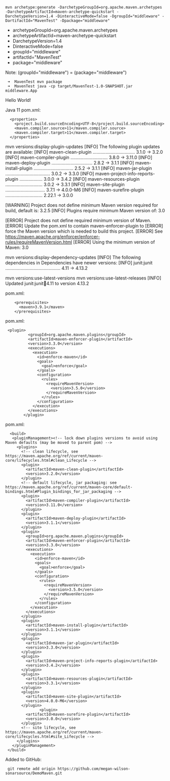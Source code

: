 
 ```
 mvn archetype:generate -DarchetypeGroupId=org.apache.maven.archetypes -DarchetypeArtifactId=maven-archetype-quickstart -DarchetypeVersion=1.4 -DinteractiveMode=false -DgroupId="middleware" -DartifactId="MavenTest" -Dpackage="middleware"
 ```

 - archetypeGroupId=org.apache.maven.archetypes
 - archetypeArtifactId=maven-archetype-quickstart
 - DarchetypeVersion=1.4
 - DinteractiveMode=false
 - groupId="middleware"
 - artifactId="MavenTest"
 - package="middleware"

Note:  (groupId="middleware") = (package="middleware")

```
 ➜  MavenTest mvn package
 ➜  MavenTest java -cp target/MavenTest-1.0-SNAPSHOT.jar middleware.App
```
Hello World!

Java 11 pom.xml:
```
  <properties>
    <project.build.sourceEncoding>UTF-8</project.build.sourceEncoding>
    <maven.compiler.source>11</maven.compiler.source>
    <maven.compiler.target>11</maven.compiler.target>
  </properties>
```

mvn versions:display-plugin-updates
[INFO] The following plugin updates are available:
[INFO]   maven-clean-plugin ................................. 3.1.0 -> 3.2.0
[INFO]   maven-compiler-plugin ............................. 3.8.0 -> 3.11.0
[INFO]   maven-deploy-plugin ................................ 2.8.2 -> 3.1.1
[INFO]   maven-install-plugin ............................... 2.5.2 -> 3.1.1
[INFO]   maven-jar-plugin ................................... 3.0.2 -> 3.3.0
[INFO]   maven-project-info-reports-plugin .................. 3.0.0 -> 3.4.2
[INFO]   maven-resources-plugin ............................. 3.0.2 -> 3.3.1
[INFO]   maven-site-plugin ............................... 3.7.1 -> 4.0.0-M6
[INFO]   maven-surefire-plugin ............................. 2.22.1 -> 3.0.0

[WARNING] Project does not define minimum Maven version required for build, default is: 3.2.5
[INFO] Plugins require minimum Maven version of: 3.0

[ERROR] Project does not define required minimum version of Maven.
[ERROR] Update the pom.xml to contain maven-enforcer-plugin to
[ERROR] force the Maven version which is needed to build this project.
[ERROR] See https://maven.apache.org/enforcer/enforcer-rules/requireMavenVersion.html
[ERROR] Using the minimum version of Maven: 3.0


mvn versions:display-dependency-updates
[INFO] The following dependencies in Dependencies have newer versions:
[INFO]   junit:junit ........................................... 4.11 -> 4.13.2

mvn versions:use-latest-versions
mvn versions:use-latest-releases
[INFO] Updated junit:junit:jar:4.11 to version 4.13.2

pom.xml:
```
    <prerequisites>
      <maven>3.9.1</maven>
    </prerequisites>
```

pom.xml:
```
 <plugin>
          <groupId>org.apache.maven.plugins</groupId>
          <artifactId>maven-enforcer-plugin</artifactId>
          <version>3.3.0</version>
          <executions>
            <execution>
              <id>enforce-maven</id>
              <goals>
                <goal>enforce</goal>
              </goals>
              <configuration>
                <rules>
                  <requireMavenVersion>
                    <version>3.5.0</version>
                  </requireMavenVersion>
                </rules>
              </configuration>
            </execution>
          </executions>
        </plugin>
```

 pom.xml:
 ```
   <build>
    <pluginManagement><!-- lock down plugins versions to avoid using Maven defaults (may be moved to parent pom) -->
      <plugins>
        <!-- clean lifecycle, see https://maven.apache.org/ref/current/maven-core/lifecycles.html#clean_Lifecycle -->
        <plugin>
          <artifactId>maven-clean-plugin</artifactId>
          <version>3.2.0</version>
        </plugin>
        <!-- default lifecycle, jar packaging: see https://maven.apache.org/ref/current/maven-core/default-bindings.html#Plugin_bindings_for_jar_packaging -->
        <plugin>
          <artifactId>maven-compiler-plugin</artifactId>
          <version>3.11.0</version>
        </plugin>
        <plugin>
          <artifactId>maven-deploy-plugin</artifactId>
          <version>3.1.1</version>
        </plugin>
        <plugin>
          <groupId>org.apache.maven.plugins</groupId>
          <artifactId>maven-enforcer-plugin</artifactId>
          <version>3.3.0</version>
          <executions>
            <execution>
              <id>enforce-maven</id>
              <goals>
                <goal>enforce</goal>
              </goals>
              <configuration>
                <rules>
                  <requireMavenVersion>
                    <version>3.5.0</version>
                  </requireMavenVersion>
                </rules>
              </configuration>
            </execution>
          </executions>
        </plugin>
        <plugin>
          <artifactId>maven-install-plugin</artifactId>
          <version>3.1.1</version>
        </plugin>
        <plugin>
          <artifactId>maven-jar-plugin</artifactId>
          <version>3.3.0</version>
        </plugin>
        <plugin>
          <artifactId>maven-project-info-reports-plugin</artifactId>
          <version>3.4.2</version>
        </plugin>
        <plugin>
          <artifactId>maven-resources-plugin</artifactId>
          <version>3.3.1</version>
        </plugin>
        <plugin>
          <artifactId>maven-site-plugin</artifactId>
          <version>4.0.0-M6</version>
        </plugin>
                <plugin>
          <artifactId>maven-surefire-plugin</artifactId>
          <version>3.0.0</version>
        </plugin>
        <!-- site lifecycle, see https://maven.apache.org/ref/current/maven-core/lifecycles.html#site_Lifecycle -->
      </plugins>
    </pluginManagement>
  </build>
 ```

Added to GitHub:
```
 git remote add origin https://github.com/megan-wilson-sonarsource/DemoMaven.git
```


